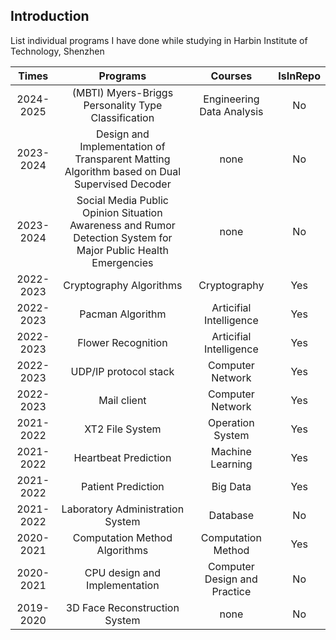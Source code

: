 ## Introduction
List individual programs I have done while studying in Harbin Institute of Technology, Shenzhen

| Times | Programs | Courses | IsInRepo |
| :---: | :------: | :------:| :-------:|
| 2024-2025 | (MBTI) Myers-Briggs Personality Type Classification | Engineering Data Analysis | No |
| 2023-2024 | Design and Implementation of Transparent Matting Algorithm based on Dual Supervised Decoder | none | No |
| 2023-2024 | Social Media Public Opinion Situation Awareness and Rumor Detection System for Major Public Health Emergencies | none | No |
| 2022-2023 | Cryptography Algorithms | Cryptography | Yes |
| 2022-2023 | Pacman Algorithm | Articifial Intelligence | Yes |
| 2022-2023 | Flower Recognition | Articifial Intelligence | Yes |
| 2022-2023 | UDP/IP protocol stack | Computer Network | Yes |
| 2022-2023 | Mail client | Computer Network | Yes |
| 2021-2022 | XT2 File System | Operation System | Yes |
| 2021-2022 | Heartbeat Prediction | Machine Learning | Yes |
| 2021-2022 | Patient Prediction | Big Data | Yes |
| 2021-2022 | Laboratory Administration System | Database | No |
| 2020-2021 | Computation Method Algorithms | Computation Method | Yes |
| 2020-2021 | CPU design and Implementation | Computer Design and Practice | No |
| 2019-2020 | 3D Face Reconstruction System | none | No |



